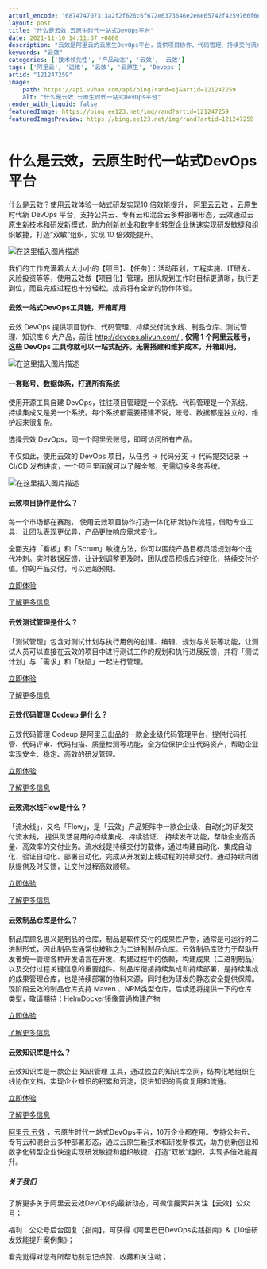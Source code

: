 ```yaml
---
arturl_encode: "6874747073:3a2f2f626c6f672e6373646e2e6e65742f4259766f6e6e652f:61727469636c652f64657461696c732f313231323437323539"
layout: post
title: "什么是云效,云原生时代一站式DevOps平台"
date: 2021-11-10 14:11:37 +0800
description: "云效是阿里云的云原生DevOps平台，提供项目协作、代码管理、持续交付流水线、制品仓库、测试管理和知"
keywords: "云效"
categories: ['技术领先性', '产品动态', '云效', '云效']
tags: ['阿里云', '运维', '云效', '云原生', 'Devops']
artid: "121247259"
image:
    path: https://api.vvhan.com/api/bing?rand=sj&artid=121247259
    alt: "什么是云效,云原生时代一站式DevOps平台"
render_with_liquid: false
featuredImage: https://bing.ee123.net/img/rand?artid=121247259
featuredImagePreview: https://bing.ee123.net/img/rand?artid=121247259
---
```


# 什么是云效，云原生时代一站式DevOps平台

什么是云效？使用云效体验一站式研发实现10 倍效能提升，
[阿里云云效](https://www.aliyun.com/product/yunxiao?channel=yy_rccb)
，云原生时代新 DevOps 平台，支持公共云、专有云和混合云多种部署形态，云效通过云原生新技术和研发新模式，助力创新创业和数字化转型企业快速实现研发敏捷和组织敏捷，打造“双敏”组织，实现 10 倍效能提升。
  
![在这里插入图片描述](https://i-blog.csdnimg.cn/blog_migrate/88a1c8a43725615ad8409351f6392f14.png)
  
我们的工作充满着大大小小的【项目】、【任务】：活动策划，工程实施、IT研发、风险投资等等，使用云效做【项目化】管理，团队规划工作时目标更清晰，执行更到位，而且完成过程也十分轻松，成员将有全新的协作体验。

#### 云效一站式DevOps工具链，开箱即用

云效 DevOps 提供项目协作、代码管理、持续交付流水线、制品仓库、测试管理、知识库 6 大产品，前往
<http://devops.aliyun.com/>
,
**仅需 1 个阿里云账号，这些 DevOps 工具你就可以一站式配齐。无需搭建和维护成本，开箱即用。**
  
![在这里插入图片描述](https://i-blog.csdnimg.cn/blog_migrate/a71e512229b3cbc860d41e98a0481e18.png)

#### 一套账号、数据体系，打通所有系统‍

使用开源工具自建 DevOps，往往项目管理是一个系统、代码管理是一个系统、持续集成又是另一个系统。每个系统都需要搭建不说，账号、数据都是独立的，维护起来很复杂。

选择云效 DevOps，同一个阿里云账号，即可访问所有产品。

不仅如此，使用云效的 DevOps 项目，从任务 -> 代码分支 -> 代码提交记录 -> CI/CD 发布进度，一个项目里面就可以了解全部，无需切换多套系统。

![在这里插入图片描述](https://i-blog.csdnimg.cn/blog_migrate/fb022480e810c41a9a711e2231604e5c.png)

#### 云效项目协作是什么？

每一个市场都在赛跑， 使用云效项目协作打造一体化研发协作流程，借助专业工具，让团队表现更优异，产品更快响应需求变化。

全面支持「看板」和「Scrum」敏捷方法，你可以围绕产品目标灵活规划每个迭代冲刺。实时数据反馈，让计划调整更及时，团队成员积极应对变化，持续交付价值。你的产品交付，可以远超预期。

[立即体验](https://devops.aliyun.com/?channel=yy_rccb)
  
[了解更多信息](https://help.aliyun.com/document_detail/161218.html?spm=a2c4g.11186623.6.551.42963e52oI0WSG)

#### 云效测试管理是什么？

「测试管理」包含对测试计划与执行用例的创建、编辑、规划与关联等功能，让测试人员可以直接在云效的项目中进行测试工作的规划和执行进展反馈，并将「测试计划」与「需求」和「缺陷」一起进行管理。

[立即体验](https://www.aliyun.com/product/yunxiao/testhub?channel=yy_rccb)
  
[了解更多信息](https://help.aliyun.com/document_detail/161220.html?spm=a2c4g.11186623.6.760.6df83fdbtTHRds)

#### 云效代码管理 Codeup 是什么？

云效代码管理 Codeup 是阿里云出品的一款企业级代码管理平台，提供代码托管、代码评审、代码扫描、质量检测等功能，全方位保护企业代码资产，帮助企业实现安全、稳定、高效的研发管理。

[立即体验](https://codeup.aliyun.com/?channel=yy_rccb)

[了解更多信息](https://help.aliyun.com/document_detail/153784.html?spm=a2c4g.11186623.6.915.7eaf2debZ7kypR)

#### 云效流水线Flow是什么？

「流水线」，又名「Flow」，是「云效」产品矩阵中一款企业级、自动化的研发交付流水线， 提供灵活易用的持续集成、持续验证、 持续发布功能，帮助企业高质量、高效率的交付业务。流水线是持续交付的载体，通过构建自动化、集成自动化、验证自动化、部署自动化，完成从开发到上线过程的持续交付。通过持续向团队提供及时反馈，让交付过程高效顺畅。

[立即体验](https://flow.aliyun.com/?channel=yy_rccb)

[了解更多信息](https://help.aliyun.com/document_detail/153678.html?spm=a2c4g.11186623.6.732.57fc12f7yOKWOb)

#### 云效制品仓库是什么？

制品库顾名思义是制品的仓库，制品是软件交付的成果性产物，通常是可运行的二进制形式，因此制品库通常也被称之为二进制制品仓库。云效制品库致力于帮助开发者统一管理各种开发语言在开发、构建过程中的依赖，构建成果（二进制制品）以及交付过程关键信息的重要组件。制品库衔接持续集成和持续部署，是持续集成的成果管理仓库，也是持续部署的物料来源，同时也为研发的静态安全提供保障。现阶段云效的制品仓库支持 Maven 、NPM类型仓库，后续还将提供一下的仓库类型，敬请期待：HelmDocker镜像普通构建产物

[立即体验](https://packages.aliyun.com/?channel=yy_rccb)

[了解更多信息](https://help.aliyun.com/document_detail/160809.html?spm=a2c4g.11186623.6.1105.64191302ex2AiF)

#### 云效知识库是什么？

云效知识库是一款企业 知识管理 工具，通过独立的知识库空间，结构化地组织在线协作文档，实现企业知识的积累和沉淀，促进知识的高度复用和流通。

[立即体验](https://thoughts.aliyun.com/?channel=yy_rccb)

[了解更多信息](https://help.aliyun.com/document_detail/153610.html?spm=a2c4g.11186623.6.698.2af1fadeNqELos)

[阿里云 云效](https://www.aliyun.com/product/yunxiao?channel=yy_rccb)
，云原生时代一站式DevOps平台，10万企业都在用。支持公共云、专有云和混合云多种部署形态，通过云原生新技术和研发新模式，助力创新创业和数字化转型企业快速实现研发敏捷和组织敏捷，打造“双敏”组织，实现多倍效能提升。

##### 关于我们

了解更多关于阿里云云效DevOps的最新动态，可微信搜索并关注【云效】公众号；

福利：公众号后台回复【指南】，可获得《阿里巴巴DevOps实践指南》&《10倍研发效能提升案例集》；

看完觉得对您有所帮助别忘记点赞、收藏和关注呦；